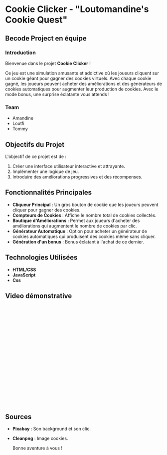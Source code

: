 # Cookie Clicker - "Loutomandine's Cookie Quest"

## Becode Project en équipe

### Introduction

Bienvenue dans le projet **Cookie Clicker** ! 

Ce jeu est une simulation amusante et addictive où les joueurs cliquent sur un cookie géant pour gagner des cookies virtuels. 
Avec chaque cookie gagné, les joueurs peuvent acheter des améliorations et des générateurs de cookies automatiques pour augmenter leur production de cookies.
Avec le mode bonus, une surprise éclatante vous attends !

### Team

- Amandine
- Loutfi
- Tommy

## Objectifs du Projet

L'objectif de ce projet est de :

1. Créer une interface utilisateur interactive et attrayante.
2. Implémenter une logique de jeu.
3. Introduire des améliorations progressives et des récompenses.
 
## Fonctionnalités Principales

- **Cliqueur Principal** : Un gros bouton de cookie que les joueurs peuvent cliquer pour gagner des cookies.
- **Compteurs de Cookies** : Affiche le nombre total de cookies collectés.
- **Boutique d'Améliorations** : Permet aux joueurs d'acheter des améliorations qui augmentent le nombre de cookies par clic.
- **Générateur Automatique** : Option pour acheter un générateur de cookies automatiques qui produisent des cookies même sans cliquer.
- **Génération d'un bonus** : Bonus éclatant à l'achat de ce dernier.
  
## Technologies Utilisées

- **HTML/CSS** 
- **JavaScript** 
- **Css**

## Video démonstrative

<iframe width="560" height="315" src="" frameborder="0" allow="accelerometer; autoplay; encrypted-media; gyroscope; picture-in-picture" allowfullscreen></iframe>


## Sources 

- **Pixabay** : Son background et son clic.
- **Cleanpng** : Image cookies.

  Bonne aventure à vous !
